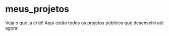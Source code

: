 # meus_projetos
Veja o que já criei!
Aqui estão todos os projetos públicos que desenvolvi até agora!
